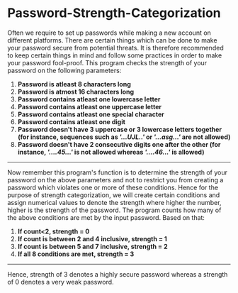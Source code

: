 # Password-Strength-Categorization

Often we require to set up passwords while making a new account on different platforms. There are certain things which can be done to make your password secure from potential threats. It is therefore recommended to keep certain things in mind and follow some practices in order to make your password fool-proof. This program checks the strength of your password on the following parameters:

1. **Password is atleast 8 characters long**
2. **Password is atmost 16 characters long**
3. **Password contains atleast one lowercase letter**
4. **Password contains atleast one uppercase letter**
5. **Password contains atleast one special character**
6. **Password contains atleast one digit**
7. **Password doesn't have 3 uppercase or 3 lowercase letters together (for instance, sequences such as _'...UJL..'_ or _'...asg...'_ are not allowed)**
8. **Password doesn't have 2 consecutive digits one after the other (for instance, _'....45...'_ is not allowed whereas _'....46...'_ is allowed)**

----  
  
Now remember this program's function is to determine the strength of your password on the above parameters and not to restrict you from creating a password which violates one or more of these conditions. Hence for the purpose of strength categorization, we will create certain conditions and assign numerical values to denote the strength where higher the number, higher is the strength of the password. The program counts how many of the above conditions are met by the input password. Based on that:


1. **If count<2, strength = 0**
2. **If count is between 2 and 4 inclusive, strength = 1**
3. **If count is between 5 and 7 inclusive, strength = 2**
4. **If all 8 conditions are met, strength = 3**

----  
  
Hence, strength of 3 denotes a highly secure password whereas a strength of 0 denotes a very weak password.
